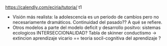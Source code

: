 https://calendly.com/eciria/tutoria/
t1
- Visión más realista: la adolescencia es un periodo de cambios pero no necesariamente dramáticos. Continuidad del pasado?? A qué se refiere.
- Otros modelos a parte del modelo deficit y desarrollo positvo: sistemas ecologicos INTERSECCIONALIDAD?
Tabla de skinner
conductismo -> extincion
aprendizaje vicario == teoria socil-cognitiva del aprendizaje ?
